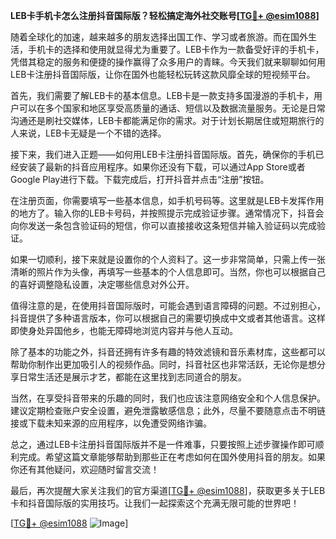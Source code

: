 **LEB卡手机卡怎么注册抖音国际版？轻松搞定海外社交账号[[TG💪+ @esim1088](https://t.me/s/esim1088)]**

随着全球化的加速，越来越多的朋友选择出国工作、学习或者旅游。而在国外生活，手机卡的选择和使用就显得尤为重要了。LEB卡作为一款备受好评的手机卡，凭借其稳定的服务和便捷的操作赢得了众多用户的青睐。今天我们就来聊聊如何用LEB卡注册抖音国际版，让你在国外也能轻松玩转这款风靡全球的短视频平台。

首先，我们需要了解LEB卡的基本信息。LEB卡是一款支持多国漫游的手机卡，用户可以在多个国家和地区享受高质量的通话、短信以及数据流量服务。无论是日常沟通还是刷社交媒体，LEB卡都能满足你的需求。对于计划长期居住或短期旅行的人来说，LEB卡无疑是一个不错的选择。

接下来，我们进入正题——如何用LEB卡注册抖音国际版。首先，确保你的手机已经安装了最新的抖音应用程序。如果你还没有下载，可以通过App Store或者Google Play进行下载。下载完成后，打开抖音并点击“注册”按钮。

在注册页面，你需要填写一些基本信息，如手机号码等。这里就是LEB卡发挥作用的地方了。输入你的LEB卡号码，并按照提示完成验证步骤。通常情况下，抖音会向你发送一条包含验证码的短信，你可以直接接收这条短信并输入验证码以完成验证。

如果一切顺利，接下来就是设置你的个人资料了。这一步非常简单，只需上传一张清晰的照片作为头像，再填写一些基本的个人信息即可。当然，你也可以根据自己的喜好调整隐私设置，决定哪些信息对外公开。

值得注意的是，在使用抖音国际版时，可能会遇到语言障碍的问题。不过别担心，抖音提供了多种语言版本，你可以根据自己的需要切换成中文或者其他语言。这样即使身处异国他乡，也能无障碍地浏览内容并与他人互动。

除了基本的功能之外，抖音还拥有许多有趣的特效滤镜和音乐素材库，这些都可以帮助你制作出更加吸引人的视频作品。同时，抖音社区也非常活跃，无论你是想分享日常生活还是展示才艺，都能在这里找到志同道合的朋友。

当然，在享受抖音带来的乐趣的同时，我们也应该注意网络安全和个人信息保护。建议定期检查账户安全设置，避免泄露敏感信息；此外，尽量不要随意点击不明链接或下载未知来源的应用程序，以免遭受网络诈骗。

总之，通过LEB卡注册抖音国际版并不是一件难事，只要按照上述步骤操作即可顺利完成。希望这篇文章能够帮助到那些正在考虑如何在国外使用抖音的朋友。如果你还有其他疑问，欢迎随时留言交流！

最后，再次提醒大家关注我们的官方渠道[[TG💪+ @esim1088](https://t.me/s/esim1088)]，获取更多关于LEB卡和抖音国际版的实用技巧。让我们一起探索这个充满无限可能的世界吧！

[[TG💪+ @esim1088](https://t.me/s/esim1088) ![Image](https://i.postimg.cc/4NQfJmqS/Snipaste-2025-05-13-00-14-12.png)]